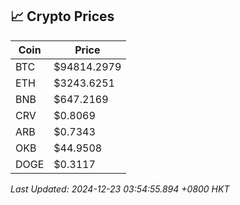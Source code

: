 ## 📈 Crypto Prices

| Coin | Price |
| ---- | ----- |
| BTC | $94814.2979 |
| ETH | $3243.6251 |
| BNB | $647.2169 |
| CRV | $0.8069 |
| ARB | $0.7343 |
| OKB | $44.9508 |
| DOGE | $0.3117 |

_Last Updated: 2024-12-23 03:54:55.894 +0800 HKT_